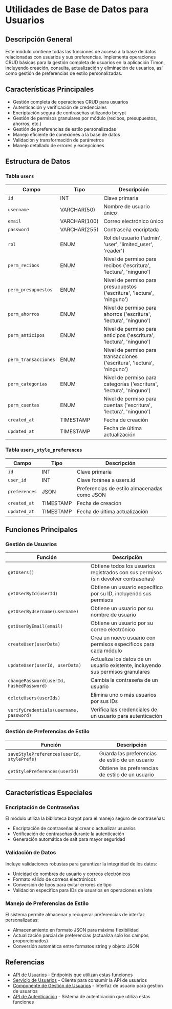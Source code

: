 # Utilidades de Base de Datos para Usuarios

## Descripción General

Este módulo contiene todas las funciones de acceso a la base de datos relacionadas con usuarios y sus preferencias. Implementa operaciones CRUD básicas para la gestión completa de usuarios en la aplicación Timon, incluyendo creación, consulta, actualización y eliminación de usuarios, así como gestión de preferencias de estilo personalizadas.

## Características Principales

- Gestión completa de operaciones CRUD para usuarios
- Autenticación y verificación de credenciales
- Encriptación segura de contraseñas utilizando bcrypt
- Gestión de permisos granulares por módulo (recibos, presupuestos, ahorros, etc.)
- Gestión de preferencias de estilo personalizadas
- Manejo eficiente de conexiones a la base de datos
- Validación y transformación de parámetros
- Manejo detallado de errores y excepciones

## Estructura de Datos

### Tabla `users`

| Campo | Tipo | Descripción |
|-------|------|-------------|
| `id` | INT | Clave primaria |
| `username` | VARCHAR(50) | Nombre de usuario único |
| `email` | VARCHAR(100) | Correo electrónico único |
| `password` | VARCHAR(255) | Contraseña encriptada |
| `rol` | ENUM | Rol del usuario ('admin', 'user', 'limited_user', 'reader') |
| `perm_recibos` | ENUM | Nivel de permiso para recibos ('escritura', 'lectura', 'ninguno') |
| `perm_presupuestos` | ENUM | Nivel de permiso para presupuestos ('escritura', 'lectura', 'ninguno') |
| `perm_ahorros` | ENUM | Nivel de permiso para ahorros ('escritura', 'lectura', 'ninguno') |
| `perm_anticipos` | ENUM | Nivel de permiso para anticipos ('escritura', 'lectura', 'ninguno') |
| `perm_transacciones` | ENUM | Nivel de permiso para transacciones ('escritura', 'lectura', 'ninguno') |
| `perm_categorias` | ENUM | Nivel de permiso para categorías ('escritura', 'lectura', 'ninguno') |
| `perm_cuentas` | ENUM | Nivel de permiso para cuentas ('escritura', 'lectura', 'ninguno') |
| `created_at` | TIMESTAMP | Fecha de creación |
| `updated_at` | TIMESTAMP | Fecha de última actualización |

### Tabla `users_style_preferences`

| Campo | Tipo | Descripción |
|-------|------|-------------|
| `id` | INT | Clave primaria |
| `user_id` | INT | Clave foránea a users.id |
| `preferences` | JSON | Preferencias de estilo almacenadas como JSON |
| `created_at` | TIMESTAMP | Fecha de creación |
| `updated_at` | TIMESTAMP | Fecha de última actualización |

## Funciones Principales

### Gestión de Usuarios

| Función | Descripción |
|---------|-------------|
| `getUsers()` | Obtiene todos los usuarios registrados con sus permisos (sin devolver contraseñas) |
| `getUserById(userId)` | Obtiene un usuario específico por su ID, incluyendo sus permisos |
| `getUserByUsername(username)` | Obtiene un usuario por su nombre de usuario |
| `getUserByEmail(email)` | Obtiene un usuario por su correo electrónico |
| `createUser(userData)` | Crea un nuevo usuario con permisos específicos para cada módulo |
| `updateUser(userId, userData)` | Actualiza los datos de un usuario existente, incluyendo sus permisos granulares |
| `changePassword(userId, hashedPassword)` | Cambia la contraseña de un usuario |
| `deleteUsers(userIds)` | Elimina uno o más usuarios por sus IDs |
| `verifyCredentials(username, password)` | Verifica las credenciales de un usuario para autenticación |

### Gestión de Preferencias de Estilo

| Función | Descripción |
|---------|-------------|
| `saveStylePreferences(userId, stylePrefs)` | Guarda las preferencias de estilo de un usuario |
| `getStylePreferences(userId)` | Obtiene las preferencias de estilo de un usuario |

## Características Especiales

### Encriptación de Contraseñas

El módulo utiliza la biblioteca bcrypt para el manejo seguro de contraseñas:
- Encriptación de contraseñas al crear o actualizar usuarios
- Verificación de contraseñas durante la autenticación
- Generación automática de salt para mayor seguridad

### Validación de Datos

Incluye validaciones robustas para garantizar la integridad de los datos:
- Unicidad de nombres de usuario y correos electrónicos
- Formato válido de correos electrónicos
- Conversión de tipos para evitar errores de tipo
- Validación específica para IDs de usuarios en operaciones en lote

### Manejo de Preferencias de Estilo

El sistema permite almacenar y recuperar preferencias de interfaz personalizadas:
- Almacenamiento en formato JSON para máxima flexibilidad
- Actualización parcial de preferencias (actualiza solo los campos proporcionados)
- Conversión automática entre formatos string y objeto JSON

## Referencias

- [API de Usuarios](../routes/users.md) - Endpoints que utilizan estas funciones
- [Servicio de Usuarios](../services/UsersService.md) - Cliente para consumir la API de usuarios
- [Componente de Gestión de Usuarios](../components/ProfileSettings.md) - Interfaz de usuario para gestión de usuarios
- [API de Autenticación](../routes/auth.md) - Sistema de autenticación que utiliza estas funciones